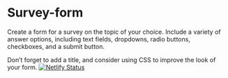 # Survey-form
Create a form for a survey on the topic of your choice. Include a variety of answer options, including text fields, dropdowns, radio buttons, checkboxes, and a submit button. 

Don’t forget to add a title, and consider using CSS to improve the look of your form.
[![Netlify Status](https://api.netlify.com/api/v1/badges/aa0429b6-5e2f-4559-b55c-867bc5c2e4cb/deploy-status)](https://app.netlify.com/sites/bbqgrillsurveyform/deploys)
